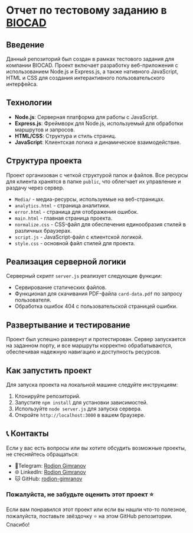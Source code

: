 # Отчет по тестовому заданию в [BIOCAD](https://biocad.ru/)


## Введение
Данный репозиторий был создан в рамках тестового задания для компании BIOCAD. Проект включает разработку веб-приложения с использованием Node.js и Express.js, а также нативного JavaScript, HTML и CSS для создания интерактивного пользовательского интерфейса.

## Технологии
- **Node.js**: Серверная платформа для работы с JavaScript.
- **Express.js**: Фреймворк для Node.js, используемый для обработки маршрутов и запросов.
- **HTML/CSS**: Структура и стиль страниц.
- **JavaScript**: Клиентская логика и динамическое взаимодействие.

## Структура проекта
Проект организован с четкой структурой папок и файлов. Все ресурсы для клиента хранятся в папке `public`, что облегчает их управление и раздачу через сервер.
- `Media/` - медиа-ресурсы, используемые на веб-страницах.
 - `analytics.html` - страница аналитики.
  - `error.html` - страница для отображения ошибок.
  - `main.html` - главная страница проекта.
  - `normalize.css` - CSS-файл для обеспечения единообразия стилей в различных браузерах.
  - `script.js` - JavaScript-файл с клиентской логикой.
  - `style.css` - основной файл стилей для проекта.

## Реализация серверной логики
Серверный скрипт `server.js` реализует следующие функции:
- Сервирование статических файлов.
- Функционал для скачивания PDF-файла `card-data.pdf` по запросу пользователя.
- Обработка ошибок 404 с пользовательской страницей ошибки.

## Развертывание и тестирование
Проект был успешно развернут и протестирован. Сервер запускается на заданном порту, и все маршруты корректно обрабатываются, обеспечивая надежную навигацию и доступность ресурсов.

## Как запустить проект
Для запуска проекта на локальной машине следуйте инструкциям:
1. Клонируйте репозиторий.
2. Запустите `npm install` для установки зависимостей.
3. Используйте `node server.js` для запуска сервера.
4. Откройте `http://localhost:3000` в вашем браузере.

## 📞 Контакты

Если у вас есть вопросы или вы хотите обсудить возможные проекты, не стесняйтесь обращаться:

- 📱Telegram: [Rodion Gimranov](https://t.me/RodionGimranov)
- 🌐 LinkedIn: [Rodion Gimranov](https://www.linkedin.com/in/rodiongimranov/)
- 🐱 GitHub: [rodion-gimranov](https://github.com/RodionGimranov)

### Пожалуйста, не забудьте оценить этот проект ⭐

Если вам понравился этот проект или если вы нашли что-то полезное, пожалуйста, поставьте звёздочку ⭐ на этом GitHub репозитории. Спасибо!